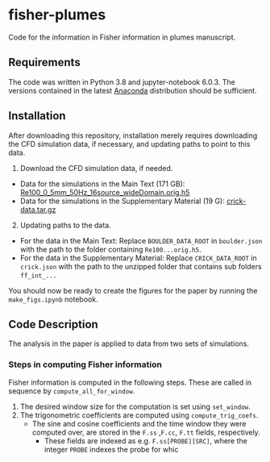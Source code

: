 # fisher-plumes
Code for the information in Fisher information in plumes manuscript.
## Requirements
The code was written in Python 3.8 and jupyter-notebook 6.0.3. The versions contained in the latest [Anaconda](anaconda.com) distribution should be sufficient.

## Installation
After downloading this repository, installation merely requires downloading the CFD simulation data, if necessary, and updating paths to point to this data.

1. Download the CFD simulation data, if needed.
- Data for the simulations in the Main Text (171 GB): [Re100_0_5mm_50Hz_16source_wideDomain.orig.h5](https://www.dropbox.com/s/k6qfp4s8d0qcklf/Re100_0_5mm_50Hz_16source_wideDomain.orig.h5?dl=0)
- Data for the simulations in the Supplementary Material (19 G): [crick-data.tar.gz](https://www.dropbox.com/s/4t2h3dg11oq14vg/crick-data.tar.gz?dl=0)
2. Updating paths to the data.
- For the data in the Main Text: Replace `BOULDER_DATA_ROOT` in `boulder.json` with the path to the folder containing `Re100...orig.h5`.
- For the data in the Supplementary Material: Replace `CRICK_DATA_ROOT` in `crick.json` with the path to the unzipped folder that contains sub folders `ff_int_...`

You should now be ready to create the figures for the paper by running  the `make_figs.ipynb` notebook.

## Code Description
The analysis in the paper is applied to data from two sets of simulations. 
### Steps in computing Fisher information
Fisher information is computed in the following steps. These are called in sequence by `compute_all_for_window`.
1. The desired window size for the computation is set using `set_window`.
2. The trigonometric coefficients are computed using `compute_trig_coefs`.
   - The sine and cosine coefficients and the time window they were computed over, are stored in the `F.ss` ,`F.cc`, `F.tt` fields, respectively. 
	 - These fields are indexed as e.g. `F.ss[PROBE][SRC]`, where the integer `PROBE` indexes the probe for whic
   
